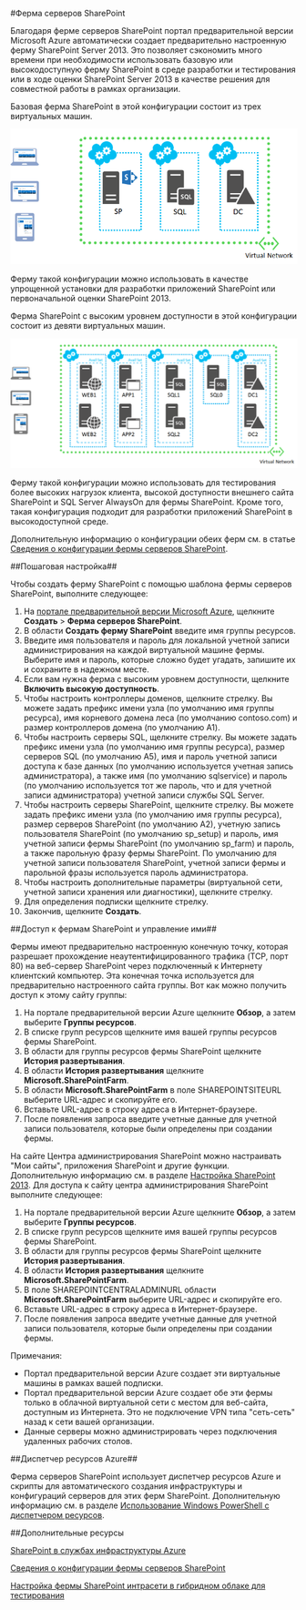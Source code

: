 ﻿<properties 
	pageTitle="Ферма серверов SharePoint" 
	description="Описывается новая функциональность фермы серверов SharePoint, доступная на портале предварительной версии Azure" 
	services="virtual-machines" 
	documentationCenter="" 
	authors="JoeDavies-MSFT" 
	manager="timlt" 
	editor=""/>

<tags 
	ms.service="virtual-machines" 
	ms.workload="infrastructure-services" 
	ms.tgt_pltfrm="vm-sharepoint" 
	ms.devlang="na" 
	ms.topic="article" 
	ms.date="03/04/2015" 
	ms.author="josephd"/>

#Ферма серверов SharePoint

Благодаря ферме серверов SharePoint портал предварительной версии Microsoft Azure автоматически создает предварительно настроенную ферму SharePoint Server 2013. Это позволяет сэкономить много времени при необходимости использовать базовую или высокодоступную ферму SharePoint в среде разработки и тестирования или в ходе оценки SharePoint Server 2013 в качестве решения для совместной работы в рамках организации.

Базовая ферма SharePoint в этой конфигурации состоит из трех виртуальных машин.

![sharepointfarm](./media/virtual-machines-sharepoint-farm-azure-preview/SPFarm_Basic.png)

Ферму такой конфигурации можно использовать в качестве упрощенной установки для разработки приложений SharePoint или первоначальной оценки SharePoint 2013.

Ферма SharePoint с высоким уровнем доступности в этой конфигурации состоит из девяти виртуальных машин.

![sharepointfarm](./media/virtual-machines-sharepoint-farm-azure-preview/SPFarm_HighAvail.png)

Ферму такой конфигурации можно использовать для тестирования более высоких нагрузок клиента, высокой доступности внешнего сайта SharePoint и SQL Server AlwaysOn для фермы SharePoint. Кроме того, такая конфигурация подходит для разработки приложений SharePoint в высокодоступной среде.
 
Дополнительную информацию о конфигурации обеих ферм см. в статье [Сведения о конфигурации фермы серверов SharePoint](../virtual-machines-sharepoint-farm-config-azure-preview/).

##Пошаговая настройка##

Чтобы создать ферму SharePoint с помощью шаблона фермы серверов SharePoint, выполните следующее:

1. На [портале предварительной версии Microsoft Azure](https://portal.azure.com/), щелкните  **Создать** > **Ферма серверов SharePoint**.
2. В области **Создать ферму SharePoint** введите имя группы ресурсов.
3. Введите имя пользователя и пароль для локальной учетной записи администрирования на каждой виртуальной машине фермы. Выберите имя и пароль, которые сложно будет угадать, запишите их и сохраните в надежном месте.
4. Если вам нужна ферма с высоким уровнем доступности, щелкните **Включить высокую доступность**.
5. Чтобы настроить контроллеры доменов, щелкните стрелку. Вы можете задать префикс имени узла (по умолчанию имя группы ресурса), имя корневого домена леса (по умолчанию contoso.com) и размер контроллеров домена (по умолчанию A1).
6. Чтобы настроить серверы SQL, щелкните стрелку. Вы можете задать префикс имени узла (по умолчанию имя группы ресурса), размер серверов SQL (по умолчанию A5), имя и пароль учетной записи доступа к базе данных (по умолчанию используется учетная запись администратора), а также имя (по умолчанию sqlservice) и пароль (по умолчанию используется тот же пароль, что и для учетной записи администратора) учетной записи службы SQL Server.
7. Чтобы настроить серверы SharePoint, щелкните стрелку. Вы можете задать префикс имени узла (по умолчанию имя группы ресурса), размер серверов SharePoint (по умолчанию A2), учетную запись пользователя SharePoint (по умолчанию sp_setup) и пароль, имя учетной записи фермы SharePoint (по умолчанию sp_farm) и пароль, а также парольную фразу фермы SharePoint. По умолчанию для учетной записи пользователя SharePoint, учетной записи фермы и парольной фразы используется пароль администратора.
8. Чтобы настроить дополнительные параметры (виртуальной сети, учетной записи хранения или диагностики), щелкните стрелку.
9. Для определения подписки щелкните стрелку.
10. Закончив, щелкните **Создать**.

##Доступ к фермам SharePoint и управление ими##

Фермы имеют предварительно настроенную конечную точку, которая разрешает прохождение неаутентифицированного трафика (TCP, порт 80) на веб-сервер SharePoint через подключенный к Интернету клиентский компьютер. Эта конечная точка используется для предварительно настроенного сайта группы. Вот как можно получить доступ к этому сайту группы:

1.	На портале предварительной версии Azure щелкните **Обзор**, а затем выберите **Группы ресурсов**. 
2.	В списке групп ресурсов щелкните имя вашей группы ресурсов фермы SharePoint.
3.	В области для группы ресурсов фермы SharePoint щелкните **История развертывания**. 
4.	В области **История развертывания** щелкните **Microsoft.SharePointFarm**.
5.	В области **Microsoft.SharePointFarm** в поле SHAREPOINTSITEURL выберите URL-адрес и скопируйте его. 
6.	Вставьте URL-адрес в строку адреса в Интернет-браузере.
7.	После появления запроса введите учетные данные для учетной записи пользователя, которые были определены при создании фермы.

На сайте Центра администрирования SharePoint можно настраивать "Мои сайты", приложения SharePoint и другие функции. Дополнительную информацию см. в разделе [Настройка SharePoint 2013](http://technet.microsoft.com/library/ee836142.aspx). Для доступа к сайту центра администрирования SharePoint выполните следующее:

1.	На портале предварительной версии Azure щелкните **Обзор**, а затем выберите **Группы ресурсов**. 
2.	В списке групп ресурсов щелкните имя вашей группы ресурсов фермы SharePoint.
3.	В области для группы ресурсов фермы SharePoint щелкните **История развертывания**. 
4.	В области **История развертывания** щелкните **Microsoft.SharePointFarm**.
5.	В поле SHAREPOINTCENTRALADMINURL области **Microsoft.SharePointFarm** выберите URL-адрес и скопируйте его. 
6.	Вставьте URL-адрес в строку адреса в Интернет-браузере.
7.	После появления запроса введите учетные данные для учетной записи пользователя, которые были определены при создании фермы.


Примечания:

- Портал предварительной версии Azure создает эти виртуальные машины в рамках вашей подписки.
- Портал предварительной версии Azure создает обе эти фермы только в облачной виртуальной сети с местом для веб-сайта, доступным из Интернета. Это не подключение VPN типа "сеть-сеть" назад к сети вашей организации. 
- Данные серверы можно администрировать через подключения удаленных рабочих столов.


##Диспетчер ресурсов Azure##

Ферма серверов SharePoint использует диспетчер ресурсов Azure и скрипты для автоматического создания инфраструктуры и конфигураций серверов для этих ферм SharePoint. Дополнительную информацию см. в разделе [Использование Windows PowerShell с диспетчером ресурсов](http://azure.microsoft.com/documentation/articles/powershell-azure-resource-manager/).

##Дополнительные ресурсы

[SharePoint в службах инфраструктуры Azure](http://msdn.microsoft.com/library/azure/dn275955.aspx)

[Сведения о конфигурации фермы серверов SharePoint](../virtual-machines-sharepoint-farm-config-azure-preview/)

[Настройка фермы SharePoint интрасети в гибридном облаке для тестирования](http://azure.microsoft.com/documentation/articles/virtual-networks-setup-sharepoint-hybrid-cloud-testing/)

<!--HONumber=47-->
